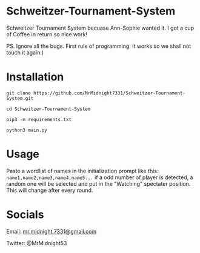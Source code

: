 # Schweitzer-Tournament-System

Schweitzer Tournament System becuase Ann-Sophie wanted it. I got a cup of Coffee in return so nice work! 

PS. Ignore all the bugs. First rule of programming: It works so we shall not touch it again:)

# Installation

`git clone https://github.com/MrMidnight7331/Schweitzer-Tournament-System.git`

`cd Schweitzer-Tournament-System`

`pip3 -m requirements.txt`

`python3 main.py`

# Usage

Paste a wordlist of names in the initialization prompt like this: 
`name1,name2,name3,name4,name5...`
if a odd number of player is detected, a random one will be selected and put in the "Watching" spectater position. This will change after every round.

# Socials

Email: mr.midnight.7331@gmail.com

Twitter: @MrMidnight53
